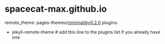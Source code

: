 # spacecat-max.github.io

remote_theme: pages-themes/minimal@v0.2.0
plugins:
- jekyll-remote-theme # add this line to the plugins list if you already have one
